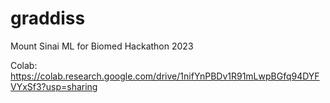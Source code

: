 # graddiss
Mount Sinai ML for Biomed Hackathon 2023

Colab: https://colab.research.google.com/drive/1nifYnPBDv1R91mLwpBGfq94DYFVYxSf3?usp=sharing
